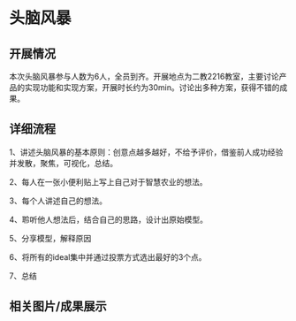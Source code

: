 头脑风暴
====

开展情况
----

本次头脑风暴参与人数为6人，全员到齐。开展地点为二教2216教室，主要讨论产品的实现功能和实现方案，开展时长约为30min。讨论出多种方案，获得不错的成果。

详细流程
----

1、讲述头脑风暴的基本原则：创意点越多越好，不给予评价，借鉴前人成功经验并发散，聚焦，可视化，总结。

2、每人在一张小便利贴上写上自己对于智慧农业的想法。

3、每个人讲述自己的想法。

4、聆听他人想法后，结合自己的思路，设计出原始模型。

5、分享模型，解释原因

6、将所有的ideal集中并通过投票方式选出最好的3个点。

7、总结

相关图片/成果展示
----

